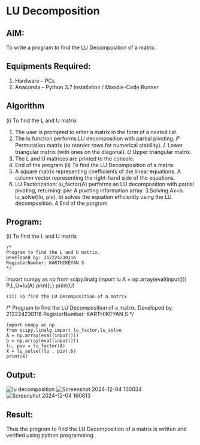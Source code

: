 # LU Decomposition 

## AIM:
To write a program to find the LU Decomposition of a matrix.

## Equipments Required:
1. Hardware – PCs
2. Anaconda – Python 3.7 Installation / Moodle-Code Runner

## Algorithm
(i) To find the L and U matrix
1. The user is prompted to enter a matrix in the form of a nested list. 
2. The lu function performs LU decomposition with partial pivoting.
𝑃 Permutation matrix (to reorder rows for numerical stability).
𝐿 Lower triangular matrix (with ones on the diagonal).
𝑈 Upper triangular matrix.
3. The L and U matrices are printed to the console.
4. End of the program
(ii) To find the LU Decomposition of a matrix
1.  A square matrix representing coefficients of the linear equations. A column vector representing the right-hand side of the equations.
2.  LU Factorization: lu_factor(A) performs an LU decomposition with partial pivoting, returning:
    piv: A pivoting information array.
3.Solving Ax=b. lu_solve((lu, piv), b) solves the equation efficiently using the LU decomposition.
4.End of the porgram
## Program:
(i) To find the L and U matrix
```
/*
Program to find the L and U matrix.
Developed by: 212224230116
RegisterNumber: KARTHIKEYAN S
*/
```
import numpy as np
from scipy.linalg import lu
A = np.array(eval(input()))
P,L,U=lu(A)
print(L)
print(U)
```
(ii) To find the LU Decomposition of a matrix
```
/*
Program to find the LU Decomposition of a matrix.
Developed by: 212224230116
RegisterNumber: KARTHIKEYAN S
*/
```
import numpy as np
from scipy.linalg import lu_factor,lu_solve
A = np.array(eval(input()))
b = np.array(eval(input()))
lu, piv = lu_factor(A)
X = lu_solve((lu , piv),b)
print(X)
``` 

## Output:
![lu decomposition]()
![Screenshot 2024-12-04 160034](https://github.com/user-attachments/assets/5714ed88-867e-4140-ad55-e7d0e7e4f93a)
![Screenshot 2024-12-04 160613](https://github.com/user-attachments/assets/9eac93d3-d86c-4e4d-90ce-bd9bbca844fc)

## Result:
Thus the program to find the LU Decomposition of a matrix is written and verified using python programming.

